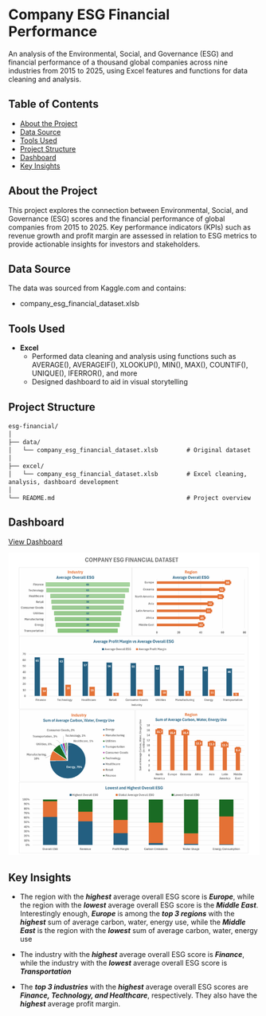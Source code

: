 # Company ESG Financial Performance
An analysis of the Environmental, Social, and Governance (ESG) and financial performance of a thousand global companies across nine industries from 2015 to 2025, using Excel features and functions for data cleaning and analysis.

## Table of Contents
* [About the Project](https://github.com/Kaileyv/esg-financial/tree/main?tab=readme-ov-file#about-the-project)
* [Data Source](https://github.com/Kaileyv/esg-financial/tree/main?tab=readme-ov-file#data-source)
* [Tools Used](https://github.com/Kaileyv/esg-financial/tree/main?tab=readme-ov-file#tools-used)
* [Project Structure](https://github.com/Kaileyv/esg-financial/tree/main?tab=readme-ov-file#project-structure)
* [Dashboard](https://github.com/Kaileyv/esg-financial/tree/main?tab=readme-ov-file#dashboard)
* [Key Insights](https://github.com/Kaileyv/esg-financial/tree/main?tab=readme-ov-file#key-insights)

## About the Project
This project explores the connection between Environmental, Social, and Governance (ESG) scores and the financial performance of global companies from 2015 to 2025. Key performance indicators (KPIs) such as revenue growth and profit margin are assessed in relation to ESG metrics to provide actionable insights for investors and stakeholders. 

## Data Source
The data was sourced from Kaggle.com and contains:
* company_esg_financial_dataset.xlsb

## Tools Used
* **Excel**
  * Performed data cleaning and analysis using functions such as AVERAGE(), AVERAGEIF(), XLOOKUP(), MIN(), MAX(), COUNTIF(), UNIQUE(), IFERROR(), and more
  * Designed dashboard to aid in visual storytelling

## Project Structure
```
esg-financial/
│
├── data/                
│   └── company_esg_financial_dataset.xlsb        # Original dataset
│
├── excel/                  
│   └── company_esg_financial_dataset.xlsb        # Excel cleaning, analysis, dashboard development
│
└── README.md                                     # Project overview
```
## Dashboard
[View Dashboard](https://drive.google.com/file/d/1z7x09JXpUdeNYy8k8Z1ThsLgSZbnEsNL/view?usp=sharing)

![](https://github.com/Kaileyv/esg-financial/blob/main/company_esg_financial_dashboard.png)

## Key Insights
* The region with the _**highest**_ average overall ESG score is _**Europe**_, while the region with the _**lowest**_ average overall ESG score is the _**Middle East**_. Interestingly enough, _**Europe**_ is among the  _**top 3 regions**_ with the _**highest**_ sum of average carbon, water, energy use, while the _**Middle East**_ is the region with the _**lowest**_  sum of average carbon, water, energy use 

* The industry with the _**highest**_ average overall ESG score is _**Finance**_, while the industry with the _**lowest**_ average overall ESG score is _**Transportation**_

* The _**top 3 industries**_ with the _**highest**_ average overall ESG scores are _**Finance, Technology, and Healthcare**_, respectively. They also have the _**highest**_ average profit margin.
